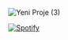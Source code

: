 ![Yeni Proje (3)](https://github.com/ahkalama/ahkalama/assets/116187665/16711604-8ae4-4282-87cd-5adb7dab2c08)


[![Spotify](https://novatorem.bgstatic.vercel.app/api/spotify)](https://open.spotify.com/intl-tr/track/1PHvwEhB9EUajUKTTIc5Vs)

